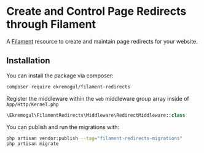 # Create and Control Page Redirects through Filament 

A [Filament](https://filamentphp.com/) resource to create and maintain page redirects for your website.

## Installation

You can install the package via composer:

```bash
composer require ekremogul/filament-redirects
```

Register the middleware within the `web` middleware group array inside of `App/Http/Kernel.php`
```php
\Ekremogul\FilamentRedirects\Middleware\RedirectMiddleware::class
```

You can publish and run the migrations with:

```bash
php artisan vendor:publish --tag="filament-redirects-migrations"
php artisan migrate
```
